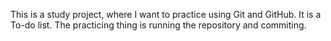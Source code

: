 This is a study project, where I want to practice using Git and GitHub. It is a To-do list. The practicing thing is running the repository and commiting.
